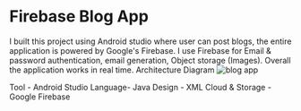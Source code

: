 # Firebase Blog App
I built this project using Android studio where user can post blogs, the entire application is powered by Google's Firebase. I use Firebase for Email & password authentication, email generation, Object storage (Images). Overall the application works in real time.
Architecture Diagram
![blog app](https://github.com/Arunrowan-70/Blog-App/assets/85307660/d34587df-43bd-4c11-a11c-d134ec991dca)

Tool - Android Studio
Language- Java
Design - XML
Cloud & Storage - Google Firebase
